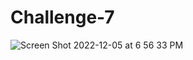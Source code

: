 # Challenge-7

![Screen Shot 2022-12-05 at 6 56 33 PM](https://user-images.githubusercontent.com/111663557/205798702-a64b5d75-4eca-4663-b7d8-10843e562ddd.png)


